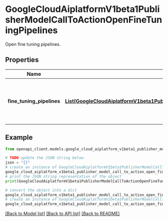 # GoogleCloudAiplatformV1beta1PublisherModelCallToActionOpenFineTuningPipelines

Open fine tuning pipelines.

## Properties

Name | Type | Description | Notes
------------ | ------------- | ------------- | -------------
**fine_tuning_pipelines** | [**List[GoogleCloudAiplatformV1beta1PublisherModelCallToActionRegionalResourceReferences]**](GoogleCloudAiplatformV1beta1PublisherModelCallToActionRegionalResourceReferences.md) | Required. Regional resource references to fine tuning pipelines. | [optional] 

## Example

```python
from openapi_client.models.google_cloud_aiplatform_v1beta1_publisher_model_call_to_action_open_fine_tuning_pipelines import GoogleCloudAiplatformV1beta1PublisherModelCallToActionOpenFineTuningPipelines

# TODO update the JSON string below
json = "{}"
# create an instance of GoogleCloudAiplatformV1beta1PublisherModelCallToActionOpenFineTuningPipelines from a JSON string
google_cloud_aiplatform_v1beta1_publisher_model_call_to_action_open_fine_tuning_pipelines_instance = GoogleCloudAiplatformV1beta1PublisherModelCallToActionOpenFineTuningPipelines.from_json(json)
# print the JSON string representation of the object
print(GoogleCloudAiplatformV1beta1PublisherModelCallToActionOpenFineTuningPipelines.to_json())

# convert the object into a dict
google_cloud_aiplatform_v1beta1_publisher_model_call_to_action_open_fine_tuning_pipelines_dict = google_cloud_aiplatform_v1beta1_publisher_model_call_to_action_open_fine_tuning_pipelines_instance.to_dict()
# create an instance of GoogleCloudAiplatformV1beta1PublisherModelCallToActionOpenFineTuningPipelines from a dict
google_cloud_aiplatform_v1beta1_publisher_model_call_to_action_open_fine_tuning_pipelines_from_dict = GoogleCloudAiplatformV1beta1PublisherModelCallToActionOpenFineTuningPipelines.from_dict(google_cloud_aiplatform_v1beta1_publisher_model_call_to_action_open_fine_tuning_pipelines_dict)
```
[[Back to Model list]](../README.md#documentation-for-models) [[Back to API list]](../README.md#documentation-for-api-endpoints) [[Back to README]](../README.md)


